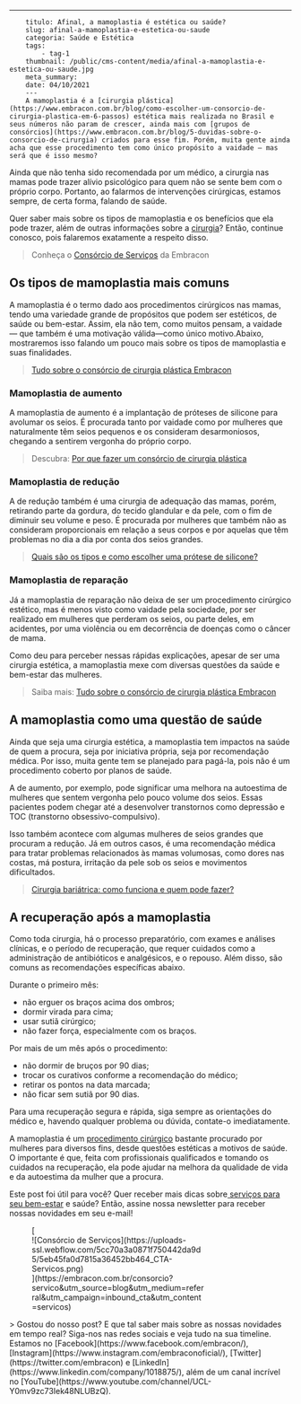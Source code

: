 ---
        titulo: Afinal, a mamoplastia é estética ou saúde?
        slug: afinal-a-mamoplastia-e-estetica-ou-saude
        categoria: Saúde e Estética
        tags:
            - tag-1
        thumbnail: /public/cms-content/media/afinal-a-mamoplastia-e-estetica-ou-saude.jpg
        meta_summary: 
        date: 04/10/2021
        ---
        A mamoplastia é a [cirurgia plástica](https://www.embracon.com.br/blog/como-escolher-um-consorcio-de-cirurgia-plastica-em-6-passos) estética mais realizada no Brasil e seus números não param de crescer, ainda mais com [grupos de consórcios](https://www.embracon.com.br/blog/5-duvidas-sobre-o-consorcio-de-cirurgia) criados para esse fim. Porém, muita gente ainda acha que esse procedimento tem como único propósito a vaidade — mas será que é isso mesmo?

Ainda que não tenha sido recomendada por um médico, a cirurgia nas mamas pode trazer alívio psicológico para quem não se sente bem com o próprio corpo. Portanto, ao falarmos de intervenções cirúrgicas, estamos sempre, de certa forma, falando de saúde.

Quer saber mais sobre os tipos de mamoplastia e os benefícios que ela pode trazer, além de outras informações sobre a [cirurgia](https://www.embracon.com.br/consorcio-servicos)? Então, continue conosco, pois falaremos exatamente a respeito disso.

> Conheça o [Consórcio de Serviços](https://www.embracon.com.br/consorcio-servicos) da Embracon

Os tipos de mamoplastia mais comuns
-----------------------------------

A mamoplastia é o termo dado aos procedimentos cirúrgicos nas mamas, tendo uma variedade grande de propósitos que podem ser estéticos, de saúde ou bem-estar. Assim, ela não tem, como muitos pensam, a vaidade — que também é uma motivação válida—como único motivo.Abaixo, mostraremos isso falando um pouco mais sobre os tipos de mamoplastia e suas finalidades.

> [Tudo sobre o consórcio de cirurgia plástica Embracon](https://www.embracon.com.br/blog/tudo-sobre-o-consorcio-de-cirurgia-plastica-embracon)

### Mamoplastia de aumento

A mamoplastia de aumento é a implantação de próteses de silicone para avolumar os seios. É procurada tanto por vaidade como por mulheres que naturalmente têm seios pequenos e os consideram desarmoniosos, chegando a sentirem vergonha do próprio corpo.

> Descubra: [Por que fazer um consórcio de cirurgia plástica](https://www.embracon.com.br/blog/por-que-fazer-um-consorcio-de-cirurgia-plastica)

### Mamoplastia de redução

A de redução também é uma cirurgia de adequação das mamas, porém, retirando parte da gordura, do tecido glandular e da pele, com o fim de diminuir seu volume e peso. É procurada por mulheres que também não as consideram proporcionais em relação a seus corpos e por aquelas que têm problemas no dia a dia por conta dos seios grandes.

> [Quais são os tipos e como escolher uma prótese de silicone?](https://www.embracon.com.br/blog/quais-sao-os-tipos-e-como-escolher-uma-protese-de-silicone)

### Mamoplastia de reparação

Já a mamoplastia de reparação não deixa de ser um procedimento cirúrgico estético, mas é menos visto como vaidade pela sociedade, por ser realizado em mulheres que perderam os seios, ou parte deles, em acidentes, por uma violência ou em decorrência de doenças como o câncer de mama.

Como deu para perceber nessas rápidas explicações, apesar de ser uma cirurgia estética, a mamoplastia mexe com diversas questões da saúde e bem-estar das mulheres.

> Saiba mais: [Tudo sobre o consórcio de cirurgia plástica Embracon](https://www.embracon.com.br/blog/tudo-sobre-o-consorcio-de-cirurgia-plastica-embracon)

A mamoplastia como uma questão de saúde
---------------------------------------

Ainda que seja uma cirurgia estética, a mamoplastia tem impactos na saúde de quem a procura, seja por iniciativa própria, seja por recomendação médica. Por isso, muita gente tem se planejado para pagá-la, pois não é um procedimento coberto por planos de saúde.

A de aumento, por exemplo, pode significar uma melhora na autoestima de mulheres que sentem vergonha pelo pouco volume dos seios. Essas pacientes podem chegar até a desenvolver transtornos como depressão e TOC (transtorno obsessivo-compulsivo).

Isso também acontece com algumas mulheres de seios grandes que procuram a redução. Já em outros casos, é uma recomendação médica para tratar problemas relacionados às mamas volumosas, como dores nas costas, má postura, irritação da pele sob os seios e movimentos dificultados.

> [Cirurgia bariátrica: como funciona e quem pode fazer?](https://www.embracon.com.br/blog/cirurgia-bariatrica-como-funciona-e-quem-pode-fazer)

A recuperação após a mamoplastia
--------------------------------

Como toda cirurgia, há o processo preparatório, com exames e análises clínicas, e o período de recuperação, que requer cuidados como a administração de antibióticos e analgésicos, e o repouso. Além disso, são comuns as recomendações específicas abaixo.

Durante o primeiro mês:

- não erguer os braços acima dos ombros;
- dormir virada para cima;
- usar sutiã cirúrgico;
- não fazer força, especialmente com os braços.

Por mais de um mês após o procedimento:

- não dormir de bruços por 90 dias;
- trocar os curativos conforme a recomendação do médico;
- retirar os pontos na data marcada;
- não ficar sem sutiã por 90 dias.

Para uma recuperação segura e rápida, siga sempre as orientações do médico e, havendo qualquer problema ou dúvida, contate-o imediatamente.

A mamoplastia é um [procedimento cirúrgico](https://www.embracon.com.br/blog/anestesia-geral-quais-sao-os-riscos) bastante procurado por mulheres para diversos fins, desde questões estéticas a motivos de saúde. O importante é que, feita com profissionais qualificados e tomando os cuidados na recuperação, ela pode ajudar na melhora da qualidade de vida e da autoestima da mulher que a procura.

Este post foi útil para você? Quer receber mais dicas sobre[ serviços para seu bem-estar](https://www.embracon.com.br/blog/conheca-os-principais-consorcios-de-servicos-embracon) e saúde? Então, assine nossa newsletter para receber nossas novidades em seu e-mail!

<figure class="w-richtext-figure-type-image w-richtext-align-center" style="max-width:310px">[<div>![Consórcio de Serviços](https://uploads-ssl.webflow.com/5cc70a3a0871f750442da9d5/5eb45fa0d7815a36452bb464_CTA-Servicos.png)</div>](https://embracon.com.br/consorcio?servico&utm_source=blog&utm_medium=referral&utm_campaign=inbound_cta&utm_content=servicos)</figure>> Gostou do nosso post? E que tal saber mais sobre as nossas novidades em tempo real? Siga-nos nas redes sociais e veja tudo na sua timeline. Estamos no [Facebook](https://www.facebook.com/embracon/), [Instagram](https://www.instagram.com/embraconoficial/), [Twitter](https://twitter.com/embracon) e [LinkedIn](https://www.linkedin.com/company/1018875/), além de um canal incrível no [YouTube](https://www.youtube.com/channel/UCL-Y0mv9zc73Iek48NLUBzQ).
        